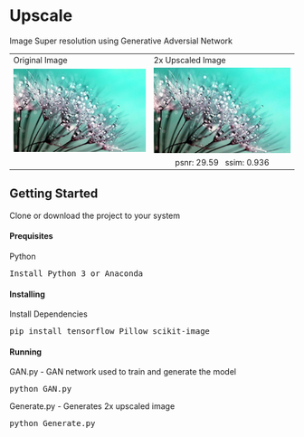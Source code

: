 # Upscale
Image Super resolution using Generative Adversial Network

<table>
<thead></thead>
<tbody>
<tr>
<td>Original Image</td><td>2x Upscaled Image </td>
</tr>
<tr>
<td><img src="resources/dandelion.jpg" /></td><td><img src="resources/dandelion2.jpg" /></td>
</tr>
<tr>
<td></td><td align='center'>psnr: 29.59 &nbsp; ssim: 0.936</td>
</tr>
</tbody>
</table>

## Getting Started
Clone or download the project to your system

<h4>Prequisites</h4>

<p>Python</p><pre>Install Python 3 or Anaconda</pre>

<h4>Installing</h4>

<p>Install Dependencies</p>
<pre>pip install tensorflow Pillow scikit-image</pre>
 
<h4>Running</h4>
<p>GAN.py - GAN network used to train and generate the model</p><pre>python GAN.py</pre>
<p>Generate.py - Generates 2x upscaled image</p><pre>python Generate.py</pre>
